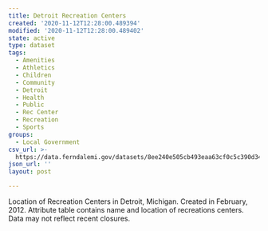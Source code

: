 ```yaml
---
title: Detroit Recreation Centers
created: '2020-11-12T12:28:00.489394'
modified: '2020-11-12T12:28:00.489402'
state: active
type: dataset
tags:
  - Amenities
  - Athletics
  - Children
  - Community
  - Detroit
  - Health
  - Public
  - Rec Center
  - Recreation
  - Sports
groups:
  - Local Government
csv_url: >-
  https://data.ferndalemi.gov/datasets/8ee240e505cb493eaa63cf0c5c390d34_0.csv?outSR=%7B%22latestWkid%22%3A2898%2C%22wkid%22%3A2898%7D
json_url: ''
layout: post

---
```

Location of Recreation Centers in Detroit, Michigan.  Created in February, 2012.  Attribute table contains name and location of recreations centers.  Data may not reflect recent closures.
